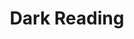 ---
title: Dark Reading
description: Cyber security's comprehensive news site is now an online community for security professionals, outlining cyber threats and the technologies for defending against them.
url: https://www.darkreading.com/
image:
    # url: '/assets/images/cafe.png'
    # alt: 'Cafe'
tags: ['news', 'threat-intelligence']
pubDate: 2023-11-12
draft: false
---
